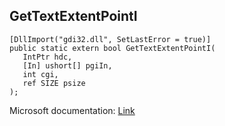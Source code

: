 ## GetTextExtentPointI

```
[DllImport("gdi32.dll", SetLastError = true)]
public static extern bool GetTextExtentPointI(
   IntPtr hdc,
   [In] ushort[] pgiIn,
   int cgi,
   ref SIZE psize
);
```

Microsoft documentation: [Link](https://learn.microsoft.com/en-us/windows/win32/api/wingdi/nf-wingdi-gettextextentpointi)
